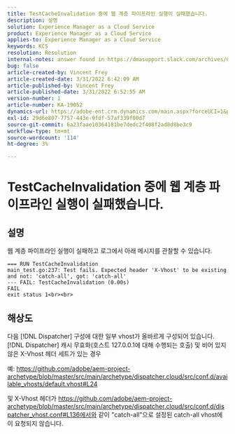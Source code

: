 ```yaml
---
title: TestCacheInvalidation 중에 웹 계층 파이프라인 실행이 실패했습니다.
description: 설명
solution: Experience Manager as a Cloud Service
product: Experience Manager as a Cloud Service
applies-to: Experience Manager as a Cloud Service
keywords: KCS
resolution: Resolution
internal-notes: answer found in https://dmasupport.slack.com/archives/C013SBSHPKK/p1645102872540889?thread_ts=1645102277.855389&cid=C013SBSHPKK
bug: false
article-created-by: Vincent Frey
article-created-date: 3/31/2022 6:42:09 AM
article-published-by: Vincent Frey
article-published-date: 3/31/2022 6:52:55 AM
version-number: 1
article-number: KA-19052
dynamics-url: https://adobe-ent.crm.dynamics.com/main.aspx?forceUCI=1&pagetype=entityrecord&etn=knowledgearticle&id=4a8a30af-bdb0-ec11-9840-0022480bde18
exl-id: 29d6e807-7757-443e-9fdf-57af339f00d7
source-git-commit: 6a23faae10364181be7dedc2f408f2ad8d8be3c9
workflow-type: tm+mt
source-wordcount: '114'
ht-degree: 3%

---
```


# TestCacheInvalidation 중에 웹 계층 파이프라인 실행이 실패했습니다.

## 설명


웹 계층 파이프라인 실행이 실패하고 로그에서 아래 메시지를 관찰할 수 있습니다.

```
=== RUN TestCacheInvalidation
main_test.go:237: Test fails. Expected header 'X-Vhost' to be existing and not: 'catch-all', got: 'catch-all'
--- FAIL: TestCacheInvalidation (0.00s)
FAIL
exit status 1<br><br>
```


## 해상도


다음 [!DNL Dispatcher] 구성에 대한 일부 vhost가 올바르게 구성되어 있습니다. [!DNL Dispatcher] 캐시 무효화(호스트 127.0.0.1에 대해 수행되는 호출) 및 비어 있지 않은 X-Vhost 헤더 세트가 있는 경우

예: https://github.com/adobe/aem-project-archetype/blob/master/src/main/archetype/dispatcher.cloud/src/conf.d/available_vhosts/default.vhost#L24

및 X-Vhost 헤더가 https://github.com/adobe/aem-project-archetype/blob/master/src/main/archetype/dispatcher.cloud/src/conf.d/dispatcher_vhost.conf#L136에서와 같이 &quot;catch-all&quot;으로 설정된 catch-all vhost에 이 요청되지 않습니다.
